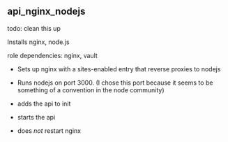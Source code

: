 api_nginx_nodejs
----------------


todo: clean this up

Installs nginx, node.js


role dependencies: nginx, vault


 + Sets up nginx with a sites-enabled entry that reverse proxies to nodejs
 
 + Runs nodejs on port 3000.  (I chose this port because it seems to be something of a convention in the node community)

 + adds the api to init

 + starts the api

 + does _not_ restart nginx